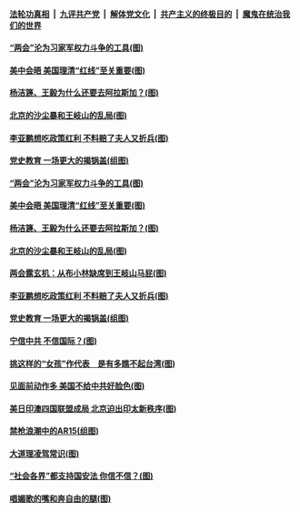 

####  [法轮功真相](../../../../basic/blob/master/README.md?t=03190831) &nbsp;|&nbsp; [九评共产党](../../../../9ping.md/blob/master/README.md?t=03190831) &nbsp;|&nbsp; [解体党文化](../../../../jtdwh.md/blob/master/README.md?t=03190831)  &nbsp;|&nbsp; [共产主义的终极目的](../../../../gczydzjmd.md/blob/master/README.md?t=03190831) &nbsp;|&nbsp; [魔鬼在统治我们的世界](../../../../mgztzwmdsj.md/blob/master/README.md?t=03190831) 

#### [“两会”沦为习家军权力斗争的工具(图)](../pages/p4/966020.md?t=03190831) 

#### [美中会晤 美国理清“红线”至关重要(图)](../pages/p4/965993.md?t=03190831) 

#### [杨洁篪、王毅为什么还要去阿拉斯加？(图)](../pages/p4/966010.md?t=03190831) 

#### [北京的沙尘暴和王岐山的乱局(图)](../pages/p4/965989.md?t=03190831) 

#### [李亚鹏想吃政策红利 不料赔了夫人又折兵(图)](../pages/p4/965986.md?t=03190831) 

#### [党史教育 一场更大的揭锅盖(组图)](../pages/p4/965934.md?t=03190831) 

#### [“两会”沦为习家军权力斗争的工具(图)](../pages/p4/966020.md?t=03190831) 

#### [美中会晤 美国理清“红线”至关重要(图)](../pages/p4/965993.md?t=03190831) 

#### [杨洁篪、王毅为什么还要去阿拉斯加？(图)](../pages/p4/966010.md?t=03190831) 

#### [北京的沙尘暴和王岐山的乱局(图)](../pages/p4/965989.md?t=03190831) 

#### [两会露玄机：从布小林缺席到王岐山马屁(图)](../pages/p4/965987.md?t=03190831) 

#### [李亚鹏想吃政策红利 不料赔了夫人又折兵(图)](../pages/p4/965986.md?t=03190831) 



#### [党史教育 一场更大的揭锅盖(组图)](../pages/p4/965934.md?t=03190831) 

#### [宁信中共 不信国际？(图)](../pages/p4/965917.md?t=03190831) 

#### [挑这样的“女孩”作代表　是有多瞧不起台湾(图)](../pages/p4/965915.md?t=03190831) 

#### [见面前动作多 美国不给中共好脸色(图)](../pages/p4/965914.md?t=03190831) 

#### [美日印澳四国联盟成局 北京迫出印太新秩序(图)](../pages/p4/965912.md?t=03190831) 




#### [禁枪浪潮中的AR15(组图)](../pages/p4/965804.md?t=03190831) 

#### [大道理凌驾常识(图)](../pages/p4/965795.md?t=03190831) 

#### [“社会各界”都支持国安法 你信不信？(图)](../pages/p4/965794.md?t=03190831) 

#### [唱媚歌的嘴和奔自由的腿(图)](../pages/p4/965793.md?t=03190831) 

